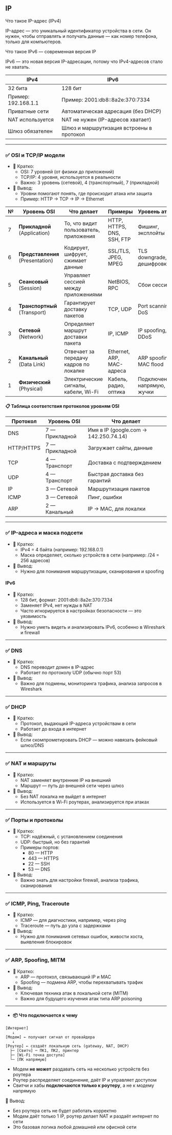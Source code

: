 ## IP 
 Что такое IP-адрес (IPv4)
 
 IP-адрес — это уникальный идентификатор устройства в сети. 
Он нужен, чтобы отправлять и получать данные — как номер телефона, только для компьютеров.

 Что такое IPv6 — современная версия IP
 
IPv6 — это новая версия IP-адресации, потому что IPv4-адресов стало не хватать.

| IPv4                | IPv6                                     |
| ------------------- | ---------------------------------------- |
| 32 бита             | 128 бит                                  |
| Пример: 192.168.1.1 | Пример: 2001\:db8::8a2e:370:7334         |
| Приватные сети      | Автоматическая адресация (без DHCP)      |
| NAT используется    | NAT не нужен (IP-адресов хватает)        |
| Шлюз обязателен     | Шлюз и маршрутизация встроены в протокол |

---

### ✅ OSI и TCP/IP модели

- 📌 Кратко:
  - OSI: 7 уровней (от физики до приложений)
  - TCP/IP: 4 уровня, используется в реальности
  - Важно: 3 уровень (сетевой), 4 (транспортный), 7 (прикладной)
- 🧠 Вывод:
  - Уровни помогают понять, где происходит атака или защита
  - Пример: HTTP → TCP → IP → Ethernet

| № | Уровень OSI                      | Что делает                             | Примеры                    | Уровень атак                |
| - | -------------------------------- | -------------------------------------- | -------------------------- | --------------------------- |
| 7 | **Прикладной** (Application)     | То, что видит пользователь, приложения | HTTP, HTTPS, DNS, SSH, FTP | Фишинг, эксплойты           |
| 6 | **Представления** (Presentation) | Кодирует, шифрует, сжимает данные      | SSL/TLS, JPEG, MPEG        | TLS downgrade, дешифровка   |
| 5 | **Сеансовый** (Session)          | Управляет сессией между приложениями   | NetBIOS, RPC               | Сбои сессий                 |
| 4 | **Транспортный** (Transport)     | Гарантирует доставку пакетов           | TCP, UDP                   | Port scanning, DoS          |
| 3 | **Сетевой** (Network)            | Определяет маршрут доставки пакета     | IP, ICMP                   | IP spoofing, DDoS           |
| 2 | **Канальный** (Data Link)        | Отвечает за передачу кадров по локалке | Ethernet, ARP, MAC-адреса  | ARP spoofing, MAC flood     |
| 1 | **Физический** (Physical)        | Электрические сигналы, кабели, Wi-Fi   | Кабель, радио, оптика      | Подключение напрямую, жучки |



#### 📋 Таблица соответствия протоколов уровням OSI

| Протокол | Уровень OSI | Что делает |
|----------|-------------|------------|
| DNS      | 7 — Прикладной | Имя в IP (google.com → 142.250.74.14) |
| HTTP/HTTPS | 7 — Прикладной | Загружает сайты, данные |
| TCP      | 4 — Транспорт | Доставка с подтверждением |
| UDP      | 4 — Транспорт | Быстрая доставка без гарантий |
| IP       | 3 — Сетевой | Маршрутизация пакетов |
| ICMP     | 3 — Сетевой | Пинг, ошибки |
| ARP      | 2 — Канальный | IP → MAC, для локалки |

---

### ✅ IP-адреса и маска подсети

- 📌 Кратко:
  - IPv4 = 4 байта (например: 192.168.0.1)
  - Маска определяет, сколько устройств в сети (например: /24 = 256 адресов)
- 🧠 Вывод:
  - Нужно для понимания маршрутизации, сканирования и spoofing

#### IPv6
- 📌 Кратко:
  - 128 бит, формат: 2001:db8::8a2e:370:7334
  - Заменяет IPv4, нет нужды в NAT
  - Часто игнорируется в настройках безопасности — это уязвимость
- 🧠 Вывод:
  - Нужно уметь видеть и анализировать IPv6, особенно в Wireshark и firewall

---

### ✅ DNS

- 📌 Кратко:
  - DNS переводит домен в IP-адрес
  - Работает по протоколу UDP (обычно порт 53)
- 🧠 Вывод:
  - Важно для подмены, мониторинга трафика, анализа запросов в Wireshark

---

### ✅ DHCP

- 📌 Кратко:
  - Протокол, выдающий IP-адреса устройствам в сети
  - Работает до входа в интернет
- 🧠 Вывод:
  - Если скомпрометировать DHCP — можно навязать фейковый шлюз/DNS

---

### ✅ NAT и маршруты

- 📌 Кратко:
  - NAT заменяет внутренние IP на внешний
  - Маршрут — путь до внешней сети через шлюз
- 🧠 Вывод:
  - Без NAT локалка не выйдет в интернет
  - Используется в Wi-Fi роутерах, анализируется при атаках

---

### ✅ Порты и протоколы

- 📌 Кратко:
  - TCP: надёжный, с установлением соединения
  - UDP: быстрый, но без гарантий
  - Примеры портов:
    - 80 — HTTP
    - 443 — HTTPS
    - 22 — SSH
    - 53 — DNS
- 🧠 Вывод:
  - Важно знать для настройки firewall, анализа трафика, сканирования

---

### ✅ ICMP, Ping, Traceroute

- 📌 Кратко:
  - ICMP — для диагностики, например, через ping
  - Traceroute — путь до узла с задержками
- 🧠 Вывод:
  - Нужно для понимания сетевых ошибок, живости хоста, выявления блокировок

---

### ✅ ARP, Spoofing, MITM

- 📌 Кратко:
  - ARP — протокол, связывающий IP и MAC
  - Spoofing — подмена ARP, чтобы перехватывать трафик
- 🧠 Вывод:
  - Ключевая техника атак в локальной сети (MITM)
  - Важно для будущего изучения атак типа ARP poisoning

  
 ---
 
  - #### 📦 Что подключается к чему

```text
[Интернет]
   ↓
[Модем] ← получает сигнал от провайдера
   ↓
[Роутер] ← создаёт локальную сеть (gateway, NAT, DHCP)
  ├─ [Свитч] ─ ПК1, ПК2, принтер
  ├─ [Wi-Fi точка доступа]
  └─ [ПК напрямую]
```

- Модем **не может** раздавать сеть на несколько устройств без роутера
- Роутер распределяет соединение, даёт IP и управляет доступом
- Свитчи и хабы **подключаются только к роутеру**, а не к модему напрямую

🧠 Вывод:
- Без роутера сеть не будет работать корректно
- Модем даёт только 1 IP, роутер делает NAT и раздаёт интернет по сети
- Это базовая логика любой домашней или офисной сети

